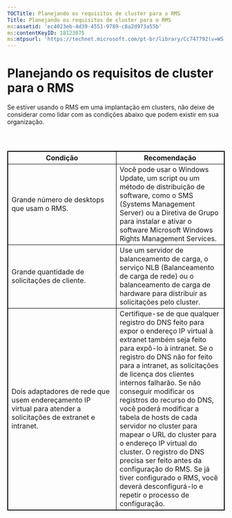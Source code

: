 ```yaml
---
TOCTitle: Planejando os requisitos de cluster para o RMS
Title: Planejando os requisitos de cluster para o RMS
ms:assetid: 'ec4023eb-4d39-4551-9789-c8a2d973a55b'
ms:contentKeyID: 18123875
ms:mtpsurl: 'https://technet.microsoft.com/pt-br/library/Cc747792(v=WS.10)'
---
```


Planejando os requisitos de cluster para o RMS
==============================================

Se estiver usando o RMS em uma implantação em clusters, não deixe de considerar como lidar com as condições abaixo que podem existir em sua organização.

###  

 
<table style="border:1px solid black;">
<colgroup>
<col width="50%" />
<col width="50%" />
</colgroup>
<thead>
<tr class="header">
<th style="border:1px solid black;" >Condição</th>
<th style="border:1px solid black;" >Recomendação</th>
</tr>
</thead>
<tbody>
<tr class="odd">
<td style="border:1px solid black;">Grande número de desktops que usam o RMS.</td>
<td style="border:1px solid black;">Você pode usar o Windows Update, um script ou um método de distribuição de software, como o SMS (Systems Management Server) ou a Diretiva de Grupo para instalar e ativar o software Microsoft Windows Rights Management Services.</td>
</tr>
<tr class="even">
<td style="border:1px solid black;">Grande quantidade de solicitações de cliente.</td>
<td style="border:1px solid black;">Use um servidor de balanceamento de carga, o serviço NLB (Balanceamento de carga de rede) ou o balanceamento de carga de hardware para distribuir as solicitações pelo cluster.</td>
</tr>
<tr class="odd">
<td style="border:1px solid black;">Dois adaptadores de rede que usem endereçamento IP virtual para atender a solicitações de extranet e intranet.</td>
<td style="border:1px solid black;">Certifique-se de que qualquer registro do DNS feito para expor o endereço IP virtual à extranet também seja feito para expô-lo à intranet.
Se o registro do DNS não for feito para a intranet, as solicitações de licença dos clientes internos falharão. Se não conseguir modificar os registros do recurso do DNS, você poderá modificar a tabela de hosts de cada servidor no cluster para mapear o URL do cluster para o endereço IP virtual do cluster. O registro do DNS precisa ser feito antes da configuração do RMS. Se já tiver configurado o RMS, você deverá desconfigurá-lo e repetir o processo de configuração.</td>
</tr>
</tbody>
</table>

